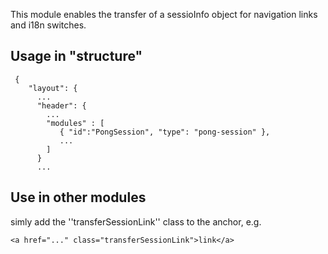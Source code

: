 This module enables the transfer of a sessioInfo object for navigation links and i18n switches. 

## Usage in "structure"

	 { 
	 	"layout": {
	      ...
	      "header": {
	        ...
	        "modules" : [ 
	           { "id":"PongSession", "type": "pong-session" },
	           ...
	        ]
	      }
	      ...

## Use in other modules 
simly add the ''transferSessionLink'' class to the anchor, e.g.

	<a href="..." class="transferSessionLink">link</a>
